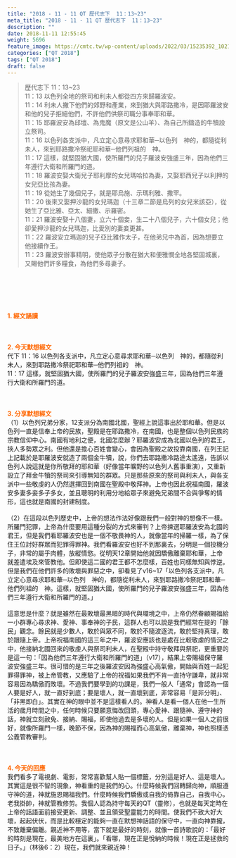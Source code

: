 ```yaml
---
title: "2018 - 11 - 11 QT 歷代志下  11：13~23"
meta_title: "2018 - 11 - 11 QT 歷代志下  11：13~23"
description: ""
date: 2018-11-11 12:55:45
weight: 5696
feature_image: https://cmtc.tw/wp-content/uploads/2022/03/15235392_10211799862337740_180693556567566654_o-1.webp
categories: ["QT 2018"]
tags: ["QT 2018"]
draft: false
---
```


<blockquote>歷代志下 11：13~23<br />
11：13 以色列全地的祭司和利未人都從四方來歸羅波安。<br />
11：14 利未人撇下他們的郊野和產業，來到猶大與耶路撒冷，是因耶羅波安和他的兒子拒絕他們，不許他們供祭司職分事奉耶和華。<br />
11：15 耶羅波安為邱壇、為鬼魔（原文是公山羊）、為自己所鑄造的牛犢設立祭司。<br />
11：16 以色列各支派中，凡立定心意尋求耶和華─以色列　神的，都隨從利未人，來到耶路撒冷祭祀耶和華─他們列祖的　神。<br />
11：17 這樣，就堅固猶大國，使所羅門的兒子羅波安強盛三年，因為他們三年遵行大衛和所羅門的道。<br />
11：18 羅波安娶大衛兒子耶利摩的女兒瑪哈拉為妻，又娶耶西兒子以利押的女兒亞比孩為妻。<br />
11：19 從她生了幾個兒子，就是耶烏施、示瑪利雅、撒罕。<br />
11：20 後來又娶押沙龍的女兒瑪迦（十三章二節是烏列的女兒米該亞），從她生了亞比雅、亞太、細撒、示羅密。<br />
11：21 羅波安娶十八個妻，立六十個妾，生二十八個兒子，六十個女兒；他卻愛押沙龍的女兒瑪迦，比愛別的妻妾更甚。<br />
11：22 羅波安立瑪迦的兒子亞比雅作太子，在他弟兄中為首，因為想要立他接續作王。<br />
11：23 羅波安辦事精明，使他眾子分散在猶大和便雅憫全地各堅固城裏，又賜他們許多糧食，為他們多尋妻子。</blockquote><br />
&nbsp;<br />
<br />
&nbsp;<br />
<br />
<span style="color: #ff6600;"><strong>1. </strong><strong>經文誦讀</strong></span><br />
<br />
<span style="color: #ff6600;"><strong> </strong></span><br />
<br />
<span style="color: #ff6600;"><strong>2. 今天默想</strong><strong>經文<br />
</strong></span>代下 11：16 以色列各支派中，凡立定心意尋求耶和華─以色列　神的，都隨從利未人，來到耶路撒冷祭祀耶和華─他們列祖的　神。<br />
11：17 這樣，就堅固猶大國，使所羅門的兒子羅波安強盛三年，因為他們三年遵行大衛和所羅門的道。<br />
<br />
&nbsp;<br />
<br />
<span style="color: #ff6600;"><strong>3. 分享默想經文<br />
</strong></span>（1）以色列兄弟分家，12支派分為南國北國，聖經上說這事出於耶和華。但是以色列一直是信奉上帝的民族，聖殿是在耶路撒冷，在南國，也是整個以色列民族的宗教信仰中心。南國有地利之便，北國怎麼辦？耶羅波安成為北國以色列的君王，挾人多勢眾之利。但他還是擔心百姓會變心，會因為聖殿之故投靠南國，在列王記上記載於是耶羅波安就造了兩個金牛犢，說，你們去耶路撒冷路途太遙遠，告訴以色列人說這就是你所敬拜的耶和華（好像當年曠野的以色列人舊事重演），又重新設立了拜金牛犢的祭司來引導無知的群眾。只是那些原來的祭司與利未人，與各支派中一些敬虔的人仍然選擇回到南國在聖殿中敬拜神。上帝也因此祝福南國，羅波安多妻多妾多子多女，並且聰明的利用分地給眾子來避免兄弟間不合與爭奪的情形，這也就是南國的封建制度。<br />
<br />
（2）在這段以色列歷史中，上帝的想法作法好像跟我們一般對神的想像不一樣。所羅門犯罪，上帝為什麼要用這種分裂的方式來審判？上帝揀選耶羅波安為北國的君王，但是我們看耶羅波安也是一個不敬畏神的人，就像當年的掃羅一樣，為了保住王位討好群眾而犯罪得罪神。我們看羅波安也好不到那裏去，分明是一個投機分子，非常的屬乎肉體，放縱情慾。從明天12章開始他就因驕傲離棄耶和華，上帝就差遣埃及來管教他。但即使這二國的君王都不怎麼樣，百姓也同樣無知與悖逆。但是我們在他們許多的敗壞與罪惡之中，卻看見了v16~17「以色列各支派中，凡立定心意尋求耶和華─以色列　神的，都隨從利未人，來到耶路撒冷祭祀耶和華─他們列祖的　神。這樣，就堅固猶大國，使所羅門的兒子羅波安強盛三年，因為他們三年遵行大衛和所羅門的道。」<br />
<br />
這意思是什麼？就是雖然在最敗壞最黑暗的時代與環境之中，上帝仍然眷顧賜福給一小群專心尋求神、愛神、事奉神的子民，這群人也可以說是我們經常在提的「餘民」觀念。餘民就是少數人，敢於與眾不同，敢於不隨波逐流，敢於堅持真理，敢於跟隨上帝。上帝祝福南國的這三年之中，羅波安應該也是處在比較敬虔的情況之中，他接納北國回來的敬虔人與祭司利未人，在聖殿中持守敬拜與祭祀，更重要的是這一句：「因為他們三年遵行大衛和所羅門的道」（v17），結果上帝賜福保守羅波安強盛三年。很可惜的是三年之後羅波安因為強盛心高氣傲，開始與百姓一起犯罪得罪神，被上帝管教，又應驗了上帝的祝福如果我們不肯一直持守謙卑，就非常容易因為驕傲而敗壞。不過我們要學到的功課是，我們一般人「通常」會認為一個人要是好人，就一直好到底；要是壞人，就一直壞到底，非常容易「是非分明」、「非黑即白」。其實在神的眼中並不是這樣看人的。神看人是看一個人在他一生所活的歲月時間之中，任何時候只要願意悔改回頭，專心愛神、跟隨神、遵守神的話，神就立刻赦免、接納、賜福，即使他過去是多壞的人。但是如果一個人之前很好，就像所羅門一樣，晚節不保，因為神的賜福而心高氣傲，離棄神，神也照樣憑公義管教審判。<br />
<br />
&nbsp;<br />
<br />
<span style="color: #ff6600;"><strong>4. 今天的回應<br />
</strong></span>我們看多了電視劇、電影，常常喜歡幫人貼一個標籤，分別這是好人、這是壞人。其實這是很不智的現象，神看重的是我們的心。什麼時候我們回轉歸向神，順服遵守神的道，神就施恩賜福我們。什麼時候我們驕傲或自我的倚靠自己，自我中心，老我掛帥，神就管教修剪。我個人認為持守每天的QT（靈修），也就是每天定時在上帝的話語面前接受更新、調整、並且領受聖靈能力的時間。使我們不致大好大壞，起起伏伏，而是比較穩定的能夠一直在默想神話語的保守中，一直向神靠攏，不致離棄偏離。親近神不用等，當下就是最好的時刻，就像一首詩歌說的：「最好的時刻是現在，最美地方在這裏」。「看哪，現在正是悅納的時候！現在正是拯救的日子。」（林後6：2）現在，我們就來親近神！
        